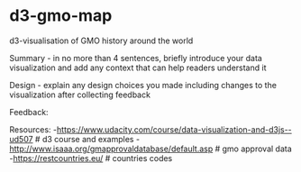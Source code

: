 # d3-gmo-map
d3-visualisation of GMO history around the world

Summary - in no more than 4 sentences, briefly introduce your data visualization and add any context that can help readers understand it

Design - explain any design choices you made including changes to the visualization after collecting feedback

Feedback:

Resources:
	-https://www.udacity.com/course/data-visualization-and-d3js--ud507   # d3 course and examples
	-http://www.isaaa.org/gmapprovaldatabase/default.asp  # gmo approval data
	-https://restcountries.eu/         # countries codes
